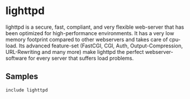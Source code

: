 lighttpd
========

lighttpd is a secure, fast, compliant, and very flexible web-server that has
been optimized for high-performance environments. It has a very low memory
footprint compared to other webservers and takes care of cpu-load. Its advanced
feature-set (FastCGI, CGI, Auth, Output-Compression, URL-Rewriting and many
more) make lighttpd the perfect webserver-software for every server that suffers
load problems.

Samples
-------
```
include lighttpd
```
